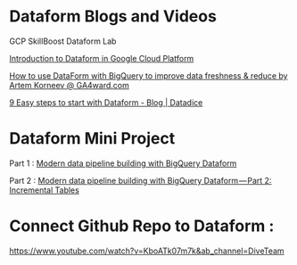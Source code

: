 # Dataform Blogs and Videos 

GCP SkillBoost Dataform Lab

[Introduction to Dataform in Google Cloud Platform 
](https://www.youtube.com/watch?v=285HnXL9_rk&ab_channel=Cloud4DataScience) 

[How to use DataForm with BigQuery to improve data freshness & reduce by Artem Korneev @ GA4ward.com  
](https://www.youtube.com/watch?v=F-eJsbSNnTU&ab_channel=MeasureMinds)

[9 Easy steps to start with Dataform  - Blog | Datadice 
](https://www.datadice.io/en/blog/step-by-step-instructions-to-start-with-dataform)

# Dataform Mini Project

Part 1 : [Modern data pipeline building with BigQuery Dataform  
](https://medium.com/google-cloud/modern-data-pipeline-building-with-bigquery-dataform-a5dff0565d3)

Part 2 : [Modern data pipeline building with BigQuery Dataform — Part 2: Incremental Tables ](https://medium.com/google-cloud/modern-data-pipeline-building-with-bigquery-dataform-part-2-incremental-tables-74c4d05db8f2)

# Connect Github Repo to Dataform : 

https://www.youtube.com/watch?v=KboATk07m7k&ab_channel=DiveTeam

